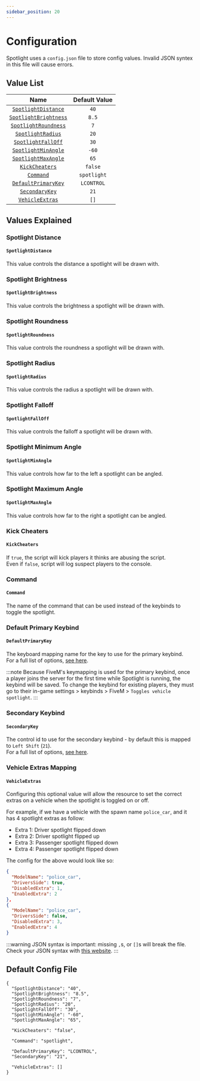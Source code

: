 ```yaml
---
sidebar_position: 20
---
```


# Configuration

Spotlight uses a `config.json` file to store config values. Invalid JSON syntex in this file will cause errors.

## Value List

|                      Name                       | Default Value |
|:-----------------------------------------------:|:-------------:|
|   [`SpotlightDistance`](#spotlight-distance)    |     `40`      |
| [`SpotlightBrightness`](#spotlight-brightness)  |     `8.5`     |
|  [`SpotlightRoundness`](#spotlight-roundness)   |      `7`      |
|     [`SpotlightRadius`](#spotlight-radius)      |     `20`      |
|    [`SpotlightFallOff`](#spotlight-falloff)     |     `30`      |
| [`SpotlightMinAngle`](#spotlight-minimum-angle) |     `-60`     |
| [`SpotlightMaxAngle`](#spotlight-maximum-angle) |     `65`      |
|        [`KickCheaters`](#kick-cheaters)         |    `false`    |
|              [`Command`](#command)              |  `spotlight`  |
| [`DefaultPrimaryKey`](#default-primary-keybind) |  `LCONTROL`   |
|      [`SecondaryKey`](#secondary-keybind)       |     `21`      |
|   [`VehicleExtras`](#vehicle-extras-mapping)    |     `[]`      |

## Values Explained

### Spotlight Distance
#### `SpotlightDistance`
This value controls the distance a spotlight will be drawn with.

### Spotlight Brightness
#### `SpotlightBrightness`
This value controls the brightness a spotlight will be drawn with.

### Spotlight Roundness
#### `SpotlightRoundness`
This value controls the roundness a spotlight will be drawn with.

### Spotlight Radius
#### `SpotlightRadius`
This value controls the radius a spotlight will be drawn with.

### Spotlight Falloff
#### `SpotlightFallOff`
This value controls the falloff a spotlight will be drawn with.

### Spotlight Minimum Angle
#### `SpotlightMinAngle`
This value controls how far to the left a spotlight can be angled.

### Spotlight Maximum Angle
#### `SpotlightMaxAngle`
This value controls how far to the right a spotlight can be angled.

### Kick Cheaters
#### `KickCheaters`
If `true`, the script will kick players it thinks are abusing the script.  
Even if `false`, script will log suspect players to the console.

### Command
#### `Command`
The name of the command that can be used instead of the keybinds to toggle the spotlight.

### Default Primary Keybind
#### `DefaultPrimaryKey`
The keyboard mapping name for the key to use for the primary keybind.  
For a full list of options, [see here](https://docs.fivem.net/docs/game-references/input-mapper-parameter-ids/keyboard/).

:::note
Because FiveM's keymapping is used for the primary keybind, once a player joins the server for the first time while Spotlight is running, the keybind will be saved. To change the keybind for existing players, they must go to their in-game settings > keybinds > FiveM > `Toggles vehicle spotlight`.
:::

### Secondary Keybind
#### `SecondaryKey`
The control id to use for the secondary keybind - by default this is mapped to `Left Shift` (`21`).  
For a full list of options, [see here](https://docs.fivem.net/docs/game-references/controls/#controls).

### Vehicle Extras Mapping
#### `VehicleExtras`
Configuring this optional value will allow the resource to set the correct extras on a vehicle when the spotlight is toggled on or off.

For example, if we have a vehicle with the spawn name `police_car`, and it has 4 spotlight extras as follow:
- Extra 1: Driver spotlight flipped down
- Extra 2: Driver spotlight flipped up
- Extra 3: Passenger spotlight flipped down
- Extra 4: Passenger spotlight flipped down

The config for the above would look like so:

```json
{
  "ModelName": "police_car",
  "DriversSide": true,
  "DisabledExtra": 1,
  "EnabledExtra": 2
},
{
  "ModelName": "police_car",
  "DriversSide": false,
  "DisabledExtra": 3,
  "EnabledExtra": 4
}
```

:::warning
JSON syntax is important: missing `,`s, or `[]`s will break the file. Check your JSON syntax with [this website](https://jsonformatter.org/).
:::

## Default Config File
``` showLineNumbers
{
  "SpotlightDistance": "40",
  "SpotlightBrightness": "8.5",
  "SpotlightRoundness": "7",
  "SpotlightRadius": "20",
  "SpotlightFallOff": "30",
  "SpotlightMinAngle": "-60",
  "SpotlightMaxAngle": "65",

  "KickCheaters": "false",

  "Command": "spotlight",

  "DefaultPrimaryKey": "LCONTROL",
  "SecondaryKey": "21",

  "VehicleExtras": []
}
```
